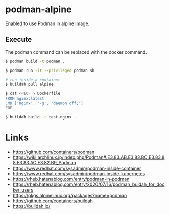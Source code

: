 # podman-alpine

Enabled to use Podman in alpine image.

## Execute

The podman command can be replaced with the docker command.

```sh
$ podman build -t podman .

$ podman run -it --privileged podman sh

# run inside a container
$ buildah pull alpine

$ cat <<EOF > Dockerfile
FROM nginx:latest
CMD ['nginx', '-g', 'daemon off;']
EOF

$ buildah build -t test-nginx .
```

# Links

- https://github.com/containers/podman
- https://wiki.archlinux.jp/index.php/Podman#.E3.83.AB.E3.83.BC.E3.83.88.E3.83.AC.E3.82.B9_Podman
- https://www.redhat.com/sysadmin/podman-inside-container
- https://www.redhat.com/sysadmin/podman-inside-kubernetes
- https://rheb.hatenablog.com/entry/podman-in-podman
- https://rheb.hatenablog.com/entry/2020/07/16/podman_buidah_for_docker_users
- https://pkgs.alpinelinux.org/packages?name=podman
- https://github.com/containers/buildah
- https://buildah.io/
